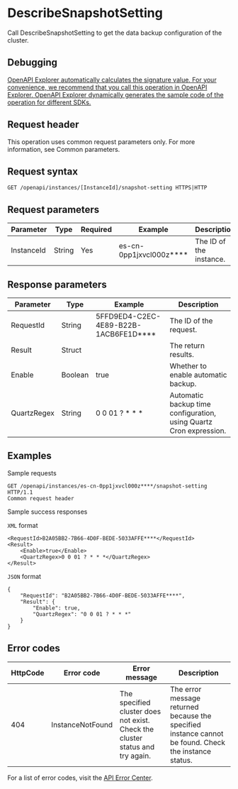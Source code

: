# DescribeSnapshotSetting

Call DescribeSnapshotSetting to get the data backup configuration of the cluster.

## Debugging

[OpenAPI Explorer automatically calculates the signature value. For your convenience, we recommend that you call this operation in OpenAPI Explorer. OpenAPI Explorer dynamically generates the sample code of the operation for different SDKs.](https://api.aliyun.com/#product=elasticsearch&api=DescribeSnapshotSetting&type=ROA&version=2017-06-13)

## Request header

This operation uses common request parameters only. For more information, see Common parameters.

## Request syntax

```
GET /openapi/instances/[InstanceId]/snapshot-setting HTTPS|HTTP
```

## Request parameters

|Parameter|Type|Required|Example|Description|
|---------|----|--------|-------|-----------|
|InstanceId|String|Yes|es-cn-0pp1jxvcl000z\*\*\*\*|The ID of the instance. |

## Response parameters

|Parameter|Type|Example|Description|
|---------|----|-------|-----------|
|RequestId|String|5FFD9ED4-C2EC-4E89-B22B-1ACB6FE1D\*\*\*\*|The ID of the request. |
|Result|Struct| |The return results. |
|Enable|Boolean|true|Whether to enable automatic backup. |
|QuartzRegex|String|0 0 01 ? \* \* \*|Automatic backup time configuration, using Quartz Cron expression. |

## Examples

Sample requests

```
GET /openapi/instances/es-cn-0pp1jxvcl000z****/snapshot-setting HTTP/1.1
Common request header
```

Sample success responses

`XML` format

```
<RequestId>B2A05BB2-7B66-4D0F-BEDE-5033AFFE****</RequestId>
<Result>
    <Enable>true</Enable>
    <QuartzRegex>0 0 01 ? * * *</QuartzRegex>
</Result>
```

`JSON` format

```
{
    "RequestId": "B2A05BB2-7B66-4D0F-BEDE-5033AFFE****",
    "Result": {
        "Enable": true,
        "QuartzRegex": "0 0 01 ? * * *"
    }
}
```

## Error codes

|HttpCode|Error code|Error message|Description|
|--------|----------|-------------|-----------|
|404|InstanceNotFound|The specified cluster does not exist. Check the cluster status and try again.|The error message returned because the specified instance cannot be found. Check the instance status.|

For a list of error codes, visit the [API Error Center](https://error-center.alibabacloud.com/status/product/elasticsearch).

